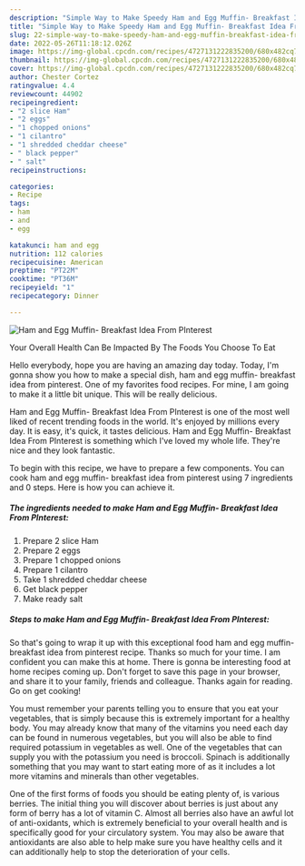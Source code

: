 ```yaml
---
description: "Simple Way to Make Speedy Ham and Egg Muffin- Breakfast Idea From PInterest"
title: "Simple Way to Make Speedy Ham and Egg Muffin- Breakfast Idea From PInterest"
slug: 22-simple-way-to-make-speedy-ham-and-egg-muffin-breakfast-idea-from-pinterest
date: 2022-05-26T11:18:12.026Z
image: https://img-global.cpcdn.com/recipes/4727131222835200/680x482cq70/ham-and-egg-muffin-breakfast-idea-from-pinterest-recipe-main-photo.jpg
thumbnail: https://img-global.cpcdn.com/recipes/4727131222835200/680x482cq70/ham-and-egg-muffin-breakfast-idea-from-pinterest-recipe-main-photo.jpg
cover: https://img-global.cpcdn.com/recipes/4727131222835200/680x482cq70/ham-and-egg-muffin-breakfast-idea-from-pinterest-recipe-main-photo.jpg
author: Chester Cortez
ratingvalue: 4.4
reviewcount: 44902
recipeingredient:
- "2 slice Ham"
- "2 eggs"
- "1 chopped onions"
- "1 cilantro"
- "1 shredded cheddar cheese"
- " black pepper"
- " salt"
recipeinstructions:

categories:
- Recipe
tags:
- ham
- and
- egg

katakunci: ham and egg 
nutrition: 112 calories
recipecuisine: American
preptime: "PT22M"
cooktime: "PT36M"
recipeyield: "1"
recipecategory: Dinner

---
```



![Ham and Egg Muffin- Breakfast Idea From PInterest](https://img-global.cpcdn.com/recipes/4727131222835200/680x482cq70/ham-and-egg-muffin-breakfast-idea-from-pinterest-recipe-main-photo.jpg)

Your Overall Health Can Be Impacted By The Foods You Choose To Eat

Hello everybody, hope you are having an amazing day today. Today, I'm gonna show you how to make a special dish, ham and egg muffin- breakfast idea from pinterest. One of my favorites food recipes. For mine, I am going to make it a little bit unique. This will be really delicious.



Ham and Egg Muffin- Breakfast Idea From PInterest is one of the most well liked of recent trending foods in the world. It's enjoyed by millions every day. It is easy, it's quick, it tastes delicious. Ham and Egg Muffin- Breakfast Idea From PInterest is something which I've loved my whole life. They're nice and they look fantastic.


To begin with this recipe, we have to prepare a few components. You can cook ham and egg muffin- breakfast idea from pinterest using 7 ingredients and 0 steps. Here is how you can achieve it.

<!--inarticleads1-->

##### The ingredients needed to make Ham and Egg Muffin- Breakfast Idea From PInterest:

1. Prepare 2 slice Ham
1. Prepare 2 eggs
1. Prepare 1 chopped onions
1. Prepare 1 cilantro
1. Take 1 shredded cheddar cheese
1. Get  black pepper
1. Make ready  salt




<!--inarticleads2-->

##### Steps to make Ham and Egg Muffin- Breakfast Idea From PInterest:





So that's going to wrap it up with this exceptional food ham and egg muffin- breakfast idea from pinterest recipe. Thanks so much for your time. I am confident you can make this at home. There is gonna be interesting food at home recipes coming up. Don't forget to save this page in your browser, and share it to your family, friends and colleague. Thanks again for reading. Go on get cooking!

You must remember your parents telling you to ensure that you eat your vegetables, that is simply because this is extremely important for a healthy body. You may already know that many of the vitamins you need each day can be found in numerous vegetables, but you will also be able to find required potassium in vegetables as well. One of the vegetables that can supply you with the potassium you need is broccoli. Spinach is additionally something that you may want to start eating more of as it includes a lot more vitamins and minerals than other vegetables.

One of the first forms of foods you should be eating plenty of, is various berries. The initial thing you will discover about berries is just about any form of berry has a lot of vitamin C. Almost all berries also have an awful lot of anti-oxidants, which is extremely beneficial to your overall health and is specifically good for your circulatory system. You may also be aware that antioxidants are also able to help make sure you have healthy cells and it can additionally help to stop the deterioration of your cells.
